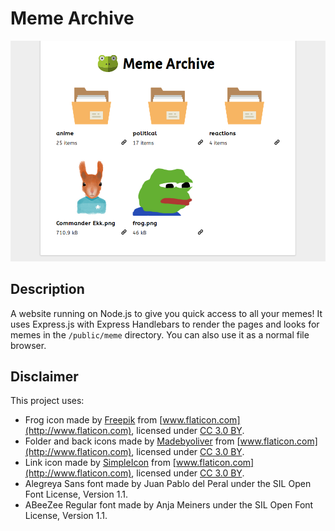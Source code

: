 # Meme Archive

![Screenshot of the website](doc/screenshot.png)

## Description

A website running on Node.js to give you quick access to all your memes! It uses
Express.js with Express Handlebars to render the pages and looks for memes in
the `/public/meme` directory. You can also use it as a normal file browser.

## Disclaimer

This project uses:

- Frog icon made by [Freepik](http://www.freepik.com) from
  [www.flaticon.com](http://www.flaticon.com), licensed under
  [CC 3.0 BY](http://creativecommons.org/licenses/by/3.0/).
- Folder and back icons made by
  [Madebyoliver](http://www.flaticon.com/authors/madebyoliver) from
  [www.flaticon.com](http://www.flaticon.com), licensed under
  [CC 3.0 BY](http://creativecommons.org/licenses/by/3.0/).
- Link icon made by
  [SimpleIcon](http://www.flaticon.com/authors/simpleicon) from
  [www.flaticon.com](http://www.flaticon.com), licensed under
  [CC 3.0 BY](http://creativecommons.org/licenses/by/3.0/).
- Alegreya Sans font made by Juan Pablo del Peral under the SIL Open Font
  License, Version 1.1.
- ABeeZee Regular font made by Anja Meiners under the SIL Open Font License,
  Version 1.1.
